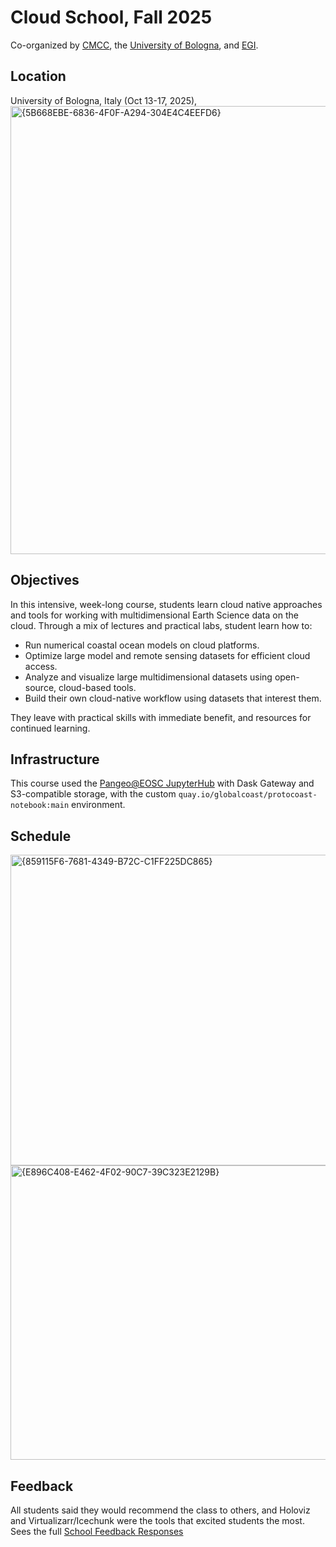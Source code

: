 # Cloud School, Fall 2025
Co-organized by [CMCC](https://www.cmcc.it/), the [University of Bologna](https://www.unibo.it/en), and [EGI](https://www.egi.eu/).
## Location
University of Bologna, Italy (Oct 13-17, 2025),
<img width="1320" height="717" alt="{5B668EBE-6836-4F0F-A294-304E4C4EEFD6}" src="https://github.com/user-attachments/assets/9c45cd81-b082-4f0e-ac98-1000f1f5b54d" />

## Objectives
In this intensive, week-long course, students learn cloud native approaches and tools for working with multidimensional Earth Science data on the cloud. Through a mix of lectures and practical labs, student learn how to:

* Run numerical coastal ocean models on cloud platforms.
* Optimize large model and remote sensing datasets for efficient cloud access.
* Analyze and visualize large multidimensional datasets using open-source, cloud-based tools.
* Build their own cloud-native workflow using datasets that interest them.

They leave with practical skills with immediate benefit, and resources for continued learning.

## Infrastructure 
This course used the [Pangeo@EOSC JupyterHub](https://pangeo-eosc.vm.fedcloud.eu/) with Dask Gateway and S3-compatible storage, with the custom `quay.io/globalcoast/protocoast-notebook:main` environment. 
## Schedule
<img width="700" height="497" alt="{859115F6-7681-4349-B72C-C1FF225DC865}" src="https://github.com/user-attachments/assets/2c111a20-699f-46b8-a67c-137d0361b8a2" />
<img width="738" height="471" alt="{E896C408-E462-4F02-90C7-39C323E2129B}" src="https://github.com/user-attachments/assets/a1ef3b4e-8549-4c36-9311-ff415f115dc1" />

## Feedback
All students said they would recommend the class to others, and Holoviz and Virtualizarr/Icechunk were the tools that excited students the most.  Sees the full [School Feedback Responses](./pangeo_class_survey_results.pdf)
